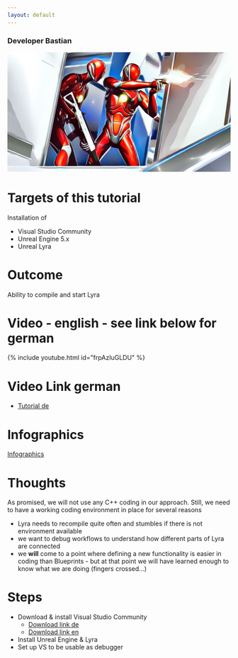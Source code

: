 ```yaml
---
layout: default
---
```

### Developer Bastian

![Developer Bastian](/assets/images/lyra.png)

# Targets of this tutorial

Installation of 
*	Visual Studio Community
*	Unreal Engine 5.x
*	Unreal Lyra

# Outcome

Ability to compile and start Lyra

# Video - english - see link below for german
{% include youtube.html id="frpAzIuGLDU" %}

# Video Link german
*	[Tutorial de](https://www.youtube.com/watch?v=rdFjPHC-rlg)

# Infographics
[Infographics](https://github.com/DeveloperBastian/Unreal-Lyra-Concepts/blob/main/infographics/Unreal%20Lyra.pdf)

# Thoughts

As promised, we will not use any C++ coding in our approach. Still, we need to have a working coding environment in place for several reasons
*	Lyra needs to recompile quite often and stumbles if there is not environment available
*	we want to debug workflows to understand how different parts of Lyra are connected
*	we **will** come to a point where defining a new functionality is easier in coding than Blueprints - but at that point we will have learned enough to know what we are doing (fingers crossed...)

# Steps
- Download & install Visual Studio Community
  - [Download link de](https://visualstudio.microsoft.com/de/vs/community/)
  - [Download link en](https://visualstudio.microsoft.com/en/vs/community/)
- Install Unreal Engine & Lyra
- Set up VS to be usable as debugger
 

